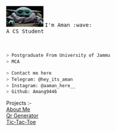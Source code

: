 <img src="https://github.com/hargun79/hargun79/blob/master/Assets/hi.gif" style="width: 100px;">
  <samp>
    I'm Aman :wave:
    <br />
    A CS Student <br>
  </samp>
  <br />

````bash

> Postgraduate From University of Jammu
> MCA
````
````bash
> Contact me here
> Telegram: @hey_its_aman
> Instagram: @aaman_here__
> Github: Amang9446

````
Projects :- </br>
[About Me](https://amang9446.github.io/About-Aman/) </br>
[Qr Generator](https://amang9446.github.io/QR-Generator/) </br>
[Tic-Tac-Toe](https://amang9446.github.io/Tic-Tac-Toe/)
